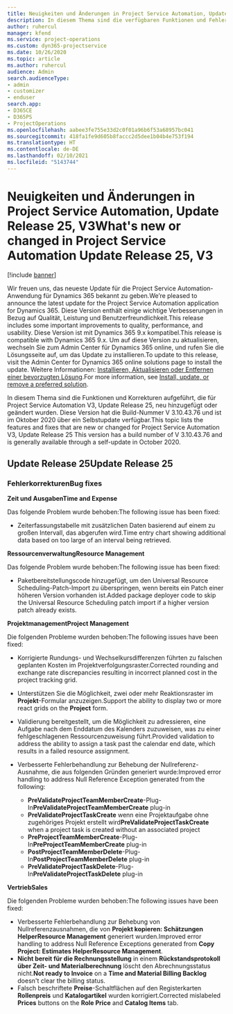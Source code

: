 ```yaml
---
title: Neuigkeiten und Änderungen in Project Service Automation, Update Release 25, V3
description: In diesem Thema sind die verfügbaren Funktionen und Fehlerbehebungen für Project Service Automation Update Release 25, V3 aufgeführt.
author: ruhercul
manager: kfend
ms.service: project-operations
ms.custom: dyn365-projectservice
ms.date: 10/26/2020
ms.topic: article
ms.author: ruhercul
audience: Admin
search.audienceType:
- admin
- customizer
- enduser
search.app:
- D365CE
- D365PS
- ProjectOperations
ms.openlocfilehash: aabee3fe755e33d2c0f01a96b6f53a68957bc041
ms.sourcegitcommit: 418fa1fe9d605b8faccc2d5dee1b04b4e753f194
ms.translationtype: HT
ms.contentlocale: de-DE
ms.lasthandoff: 02/10/2021
ms.locfileid: "5143744"
---
```

# <a name="whats-new-or-changed-in-project-service-automation-update-release-25-v3"></a><span data-ttu-id="145f0-103">Neuigkeiten und Änderungen in Project Service Automation, Update Release 25, V3</span><span class="sxs-lookup"><span data-stu-id="145f0-103">What's new or changed in Project Service Automation Update Release 25, V3</span></span>

[!include [banner](../includes/psa-now-project-operations.md)]

<span data-ttu-id="145f0-104">Wir freuen uns, das neueste Update für die Project Service Automation-Anwendung für Dynamics 365 bekannt zu geben.</span><span class="sxs-lookup"><span data-stu-id="145f0-104">We’re pleased to announce the latest update for the Project Service Automation application for Dynamics 365.</span></span> <span data-ttu-id="145f0-105">Diese Version enthält einige wichtige Verbesserungen in Bezug auf Qualität, Leistung und Benutzerfreundlichkeit.</span><span class="sxs-lookup"><span data-stu-id="145f0-105">This release includes some important improvements to quality, performance, and usability.</span></span> <span data-ttu-id="145f0-106">Diese Version ist mit Dynamics 365 9.x kompatibel.</span><span class="sxs-lookup"><span data-stu-id="145f0-106">This release is compatible with Dynamics 365 9.x.</span></span> <span data-ttu-id="145f0-107">Um auf diese Version zu aktualisieren, wechseln Sie zum Admin Center für Dynamics 365 online, und rufen Sie die Lösungsseite auf, um das Update zu installieren.</span><span class="sxs-lookup"><span data-stu-id="145f0-107">To update to this release, visit the Admin Center for Dynamics 365 online solutions page to install the update.</span></span> <span data-ttu-id="145f0-108">Weitere Informationen: [Installieren, Aktualisieren oder Entfernen einer bevorzugten Lösung](https://docs.microsoft.com/power-platform/admin/install-remove-preferred-solution).</span><span class="sxs-lookup"><span data-stu-id="145f0-108">For more information, see [Install, update, or remove a preferred solution](https://docs.microsoft.com/power-platform/admin/install-remove-preferred-solution).</span></span>

<span data-ttu-id="145f0-109">In diesem Thema sind die Funktionen und Korrekturen aufgeführt, die für Project Service Automation V3, Update Release 25, neu hinzugefügt oder geändert wurden. Diese Version hat die Build-Nummer V 3.10.43.76 und ist im Oktober 2020 über ein Selbstupdate verfügbar.</span><span class="sxs-lookup"><span data-stu-id="145f0-109">This topic lists the features and fixes that are new or changed for Project Service Automation V3, Update Release 25 This version has a build number of V 3.10.43.76 and is generally available through a self-update in October 2020.</span></span>

## <a name="update-release-25"></a><span data-ttu-id="145f0-110">Update Release 25</span><span class="sxs-lookup"><span data-stu-id="145f0-110">Update Release 25</span></span>

### <a name="bug-fixes"></a><span data-ttu-id="145f0-111">Fehlerkorrekturen</span><span class="sxs-lookup"><span data-stu-id="145f0-111">Bug fixes</span></span>

<span data-ttu-id="145f0-112">**Zeit und Ausgaben**</span><span class="sxs-lookup"><span data-stu-id="145f0-112">**Time and Expense**</span></span>

<span data-ttu-id="145f0-113">Das folgende Problem wurde behoben:</span><span class="sxs-lookup"><span data-stu-id="145f0-113">The following issue has been fixed:</span></span>

- <span data-ttu-id="145f0-114">Zeiterfassungstabelle mit zusätzlichen Daten basierend auf einem zu großen Intervall, das abgerufen wird.</span><span class="sxs-lookup"><span data-stu-id="145f0-114">Time entry chart showing additional data based on too large of an interval being retrieved.</span></span>

<span data-ttu-id="145f0-115">**Ressourcenverwaltung**</span><span class="sxs-lookup"><span data-stu-id="145f0-115">**Resource Management**</span></span>

<span data-ttu-id="145f0-116">Das folgende Problem wurde behoben:</span><span class="sxs-lookup"><span data-stu-id="145f0-116">The following issue has been fixed:</span></span>

- <span data-ttu-id="145f0-117">Paketbereitstellungscode hinzugefügt, um den Universal Resource Scheduling-Patch-Import zu überspringen, wenn bereits ein Patch einer höheren Version vorhanden ist.</span><span class="sxs-lookup"><span data-stu-id="145f0-117">Added package deployer code to skip the Universal Resource Scheduling patch import if a higher version patch already exists.</span></span>

<span data-ttu-id="145f0-118">**Projektmanagement**</span><span class="sxs-lookup"><span data-stu-id="145f0-118">**Project Management**</span></span>

<span data-ttu-id="145f0-119">Die folgenden Probleme wurden behoben:</span><span class="sxs-lookup"><span data-stu-id="145f0-119">The following issues have been fixed:</span></span>

- <span data-ttu-id="145f0-120">Korrigierte Rundungs- und Wechselkursdifferenzen führten zu falschen geplanten Kosten im Projektverfolgungsraster.</span><span class="sxs-lookup"><span data-stu-id="145f0-120">Corrected rounding and exchange rate discrepancies resulting in incorrect planned cost in the project tracking grid.</span></span>
- <span data-ttu-id="145f0-121">Unterstützen Sie die Möglichkeit, zwei oder mehr Reaktionsraster im **Projekt**-Formular anzuzeigen.</span><span class="sxs-lookup"><span data-stu-id="145f0-121">Support the ability to display two or more react grids on the **Project** form.</span></span>
- <span data-ttu-id="145f0-122">Validierung bereitgestellt, um die Möglichkeit zu adressieren, eine Aufgabe nach dem Enddatum des Kalenders zuzuweisen, was zu einer fehlgeschlagenen Ressourcenzuweisung führt.</span><span class="sxs-lookup"><span data-stu-id="145f0-122">Provided validation to address the ability to assign a task past the calendar end date, which results in a failed resource assignment.</span></span>
- <span data-ttu-id="145f0-123">Verbesserte Fehlerbehandlung zur Behebung der Nullreferenz-Ausnahme, die aus folgenden Gründen generiert wurde:</span><span class="sxs-lookup"><span data-stu-id="145f0-123">Improved error handling to address Null Reference Exception generated from the following:</span></span>

    - <span data-ttu-id="145f0-124">**PreValidateProjectTeamMemberCreate**-Plug-In</span><span class="sxs-lookup"><span data-stu-id="145f0-124">**PreValidateProjectTeamMemberCreate** plug-in</span></span>
    - <span data-ttu-id="145f0-125">**PreValidateProjectTaskCreate** wenn eine Projektaufgabe ohne zugehöriges Projekt erstellt wird</span><span class="sxs-lookup"><span data-stu-id="145f0-125">**PreValidateProjectTaskCreate** when a project task is created without an associated project</span></span>
    - <span data-ttu-id="145f0-126">**PreProjectTeamMemberCreate**-Plug-In</span><span class="sxs-lookup"><span data-stu-id="145f0-126">**PreProjectTeamMemberCreate** plug-in</span></span>
    - <span data-ttu-id="145f0-127">**PostProjectTeamMemberDelete**-Plug-In</span><span class="sxs-lookup"><span data-stu-id="145f0-127">**PostProjectTeamMemberDelete** plug-in</span></span>
    - <span data-ttu-id="145f0-128">**PreValidateProjectTaskDelete**-Plug-In</span><span class="sxs-lookup"><span data-stu-id="145f0-128">**PreValidateProjectTaskDelete** plug-in</span></span>

<span data-ttu-id="145f0-129">**Vertrieb**</span><span class="sxs-lookup"><span data-stu-id="145f0-129">**Sales**</span></span>

<span data-ttu-id="145f0-130">Die folgenden Probleme wurden behoben:</span><span class="sxs-lookup"><span data-stu-id="145f0-130">The following issues have been fixed:</span></span>

- <span data-ttu-id="145f0-131">Verbesserte Fehlerbehandlung zur Behebung von Nullreferenzausnahmen, die von **Projekt kopieren: Schätzungen HelperResource Management** generiert wurden.</span><span class="sxs-lookup"><span data-stu-id="145f0-131">Improved error handling to address Null Reference Exceptions generated from **Copy Project: Estimates HelperResource Management**.</span></span>
- <span data-ttu-id="145f0-132">**Nicht bereit für die Rechnungsstellung** in einem **Rückstandsprotokoll über Zeit- und Materialberechnung** löscht den Abrechnungsstatus nicht.</span><span class="sxs-lookup"><span data-stu-id="145f0-132">**Not ready to Invoice** on a **Time and Material Billing Backlog** doesn't clear the billing status.</span></span>
- <span data-ttu-id="145f0-133">Falsch beschriftete **Preise**-Schaltflächen auf den Registerkarten **Rollenpreis** und **Katalogartikel** wurden korrigiert.</span><span class="sxs-lookup"><span data-stu-id="145f0-133">Corrected mislabeled **Prices** buttons on the **Role Price** and **Catalog Items** tab.</span></span>
